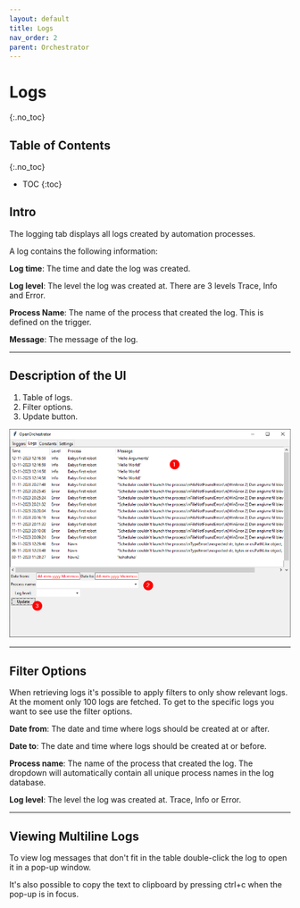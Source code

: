 ```yaml
---
layout: default
title: Logs
nav_order: 2
parent: Orchestrator
---
```


# Logs
{:.no_toc}

## Table of Contents
{:.no_toc}
- TOC
{:toc}

## Intro

The logging tab displays all logs created by automation processes.

A log contains the following information:

**Log time**: The time and date the log was created.

**Log level**: The level the log was created at. There are 3 levels Trace, Info and Error.

**Process Name**: The name of the process that created the log. This is defined on the trigger.

**Message**: The message of the log.

---

## Description of the UI

1. Table of logs.
2. Filter options.
3. Update button.

![logging tab](images/logs.png)

---

## Filter Options

When retrieving logs it's possible to apply filters to only show relevant logs.
At the moment only 100 logs are fetched. To get to the specific logs you want to see use the filter options.

**Date from**: The date and time where logs should be created at or after.

**Date to**: The date and time where logs should be created at or before.

**Process name**: The name of the process that created the log. The dropdown will
automatically contain all unique process names in the log database.

**Log level**: The level the log was created at. Trace, Info or Error.

---

## Viewing Multiline Logs

To view log messages that don't fit in the table double-click the log to open it in a pop-up window.

It's also possible to copy the text to clipboard by pressing ctrl+c when the pop-up is in focus.
